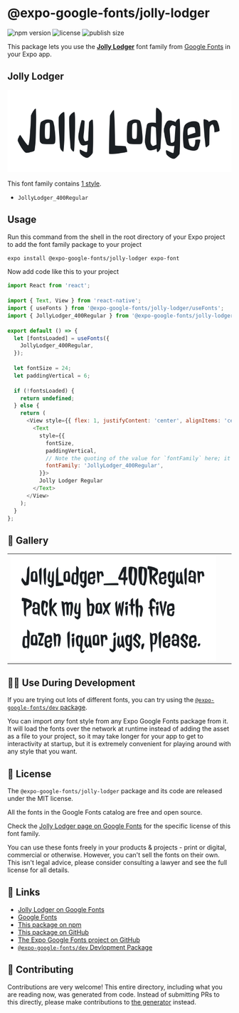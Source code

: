 # @expo-google-fonts/jolly-lodger

![npm version](https://flat.badgen.net/npm/v/@expo-google-fonts/jolly-lodger)
![license](https://flat.badgen.net/github/license/expo/google-fonts)
![publish size](https://flat.badgen.net/packagephobia/install/@expo-google-fonts/jolly-lodger)

This package lets you use the [**Jolly Lodger**](https://fonts.google.com/specimen/Jolly+Lodger) font family from [Google Fonts](https://fonts.google.com/) in your Expo app.

## Jolly Lodger

![Jolly Lodger](./font-family.png)

This font family contains [1 style](#-gallery).

- `JollyLodger_400Regular`

## Usage

Run this command from the shell in the root directory of your Expo project to add the font family package to your project
```sh
expo install @expo-google-fonts/jolly-lodger expo-font
```

Now add code like this to your project
```js
import React from 'react';

import { Text, View } from 'react-native';
import { useFonts } from '@expo-google-fonts/jolly-lodger/useFonts';
import { JollyLodger_400Regular } from '@expo-google-fonts/jolly-lodger/400Regular';

export default () => {
  let [fontsLoaded] = useFonts({
    JollyLodger_400Regular,
  });

  let fontSize = 24;
  let paddingVertical = 6;

  if (!fontsLoaded) {
    return undefined;
  } else {
    return (
      <View style={{ flex: 1, justifyContent: 'center', alignItems: 'center' }}>
        <Text
          style={{
            fontSize,
            paddingVertical,
            // Note the quoting of the value for `fontFamily` here; it expects a string!
            fontFamily: 'JollyLodger_400Regular',
          }}>
          Jolly Lodger Regular
        </Text>
      </View>
    );
  }
};

```

## 🔡 Gallery


||||
|-|-|-|
|![JollyLodger_400Regular](.//400Regular/JollyLodger_400Regular.ttf.png)||||


## 👩‍💻 Use During Development

If you are trying out lots of different fonts, you can try using the [`@expo-google-fonts/dev` package](https://github.com/expo/google-fonts/tree/master/font-packages/dev#readme).

You can import *any* font style from any Expo Google Fonts package from it. It will load the fonts
over the network at runtime instead of adding the asset as a file to your project, so it may take longer
for your app to get to interactivity at startup, but it is extremely convenient
for playing around with any style that you want.

## 📖 License

The `@expo-google-fonts/jolly-lodger` package and its code are released under the MIT license.

All the fonts in the Google Fonts catalog are free and open source.

Check the [Jolly Lodger page on Google Fonts](https://fonts.google.com/specimen/Jolly+Lodger) for the specific license of this font family.

You can use these fonts freely in your products & projects - print or digital, commercial or otherwise. However, you can't sell the fonts on their own. This isn't legal advice, please consider consulting a lawyer and see the full license for all details.

## 🔗 Links

- [Jolly Lodger on Google Fonts](https://fonts.google.com/specimen/Jolly+Lodger)
- [Google Fonts](https://fonts.google.com/)
- [This package on npm](https://www.npmjs.com/package/@expo-google-fonts/jolly-lodger)
- [This package on GitHub](https://github.com/expo/google-fonts/tree/master/font-packages/jolly-lodger)
- [The Expo Google Fonts project on GitHub](https://github.com/expo/google-fonts)
- [`@expo-google-fonts/dev` Devlopment Package](https://github.com/expo/google-fonts/tree/master/font-packages/dev)

## 🤝 Contributing

Contributions are very welcome! This entire directory, including what you are reading now, was generated from code. Instead of submitting PRs to this directly, please make contributions to [the generator](https://github.com/expo/google-fonts/tree/master/packages/generator) instead.
